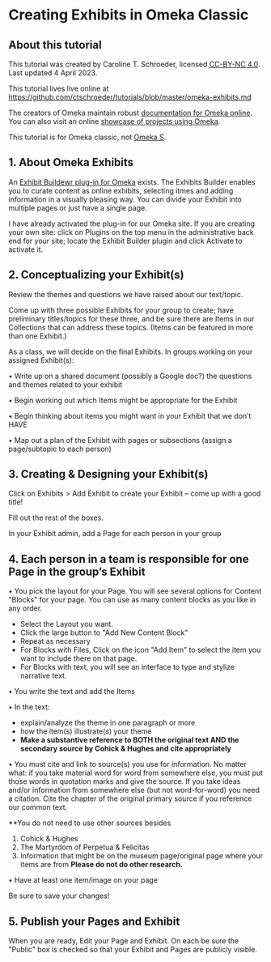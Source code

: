 # Creating Exhibits in Omeka Classic

## About this tutorial

This tutorial was created by Caroline T. Schroeder, licensed [CC-BY-NC 4.0](https://creativecommons.org/licenses/by-nc/4.0/). Last updated 4 April 2023.

This tutorial lives live online at https://github.com/ctschroeder/tutorials/blob/master/omeka-exhibits.md

The creators of Omeka maintain robust [documentation for Omeka online](https://omeka.org/classic/docs/).  You can also visit an online [showcase of projects using Omeka](https://omeka.org/classic/showcase/).

This tutorial is for Omeka classic, not [Omeka S](https://omeka.org/s/).

## 1. About Omeka Exhibits

An [Exhibit Buildewr plug-in for Omeka](https://omeka.org/classic/docs/Plugins/ExhibitBuilder/) exists.  The Exhibits Builder enables you to curate content as online exhibits, selecting itmes and adding information in a visually pleasing way. You can divide your Exhibit into multiple pages or just have a single page.

I have already activated the plug-in for our Omeka site.  If you are creating your own site:  click on Plugins on the top menu in the administrative back end for your site; locate the Exhibit Builder plugin and click Activate to activate it.

## 2. Conceptualizing your Exhibit(s)

Review the themes and questions we have raised about our text/topic.  

Come up with three possible Exhibits for your group to create; have preliminary titles/topics for these three, and be sure there are Items in our Collections that can address these topics.  (Items can be featured in more than one Exhibit.)

As a class, we will decide on the final Exhibits. In groups working on your assigned Exhibit(s):

•	Write up on a shared document (possibly a Google doc?) the questions and themes related to your exhibit

•	Begin working out which Items might be appropriate for the Exhibit

•	Begin thinking about items you might want in your Exhibit that we don’t HAVE

•	Map out a plan of the Exhibit with pages or subsections (assign a page/subtopic to each person)


## 3. Creating & Designing your Exhibit(s)

Click on Exhibits > Add Exhibit to create your Exhibit – come up with a good title!

Fill out the rest of the boxes.

In your Exhibit admin, add a Page for each person in your group


## 4.	Each person in a team is responsible for one Page in the group’s Exhibit

•	You pick the layout for your Page.  You will see several options for Content "Blocks" for your page. You can use as many content blocks as you like in any order.
   - Select the Layout you want.
   - Click the large button to "Add New Content Block"
   - Repeat as necessary
   - For Blocks with Files, Click on the icon "Add Item" to select the item you want to include there on that page.
   - For Blocks with text, you will see an interface to type and stylize narrative text.

•	You write the text and add the Items

•	In the text: 
   - explain/analyze the theme in one paragraph or more 
   - how the item(s) illustrate(s) your theme
   - **Make a substantive reference to BOTH the original text AND the secondary source by Cohick & Hughes and cite appropriately**

•	You must cite and link to source(s) you use for information.  No matter what:  if you take material word for word from somewhere else, you must put those words in quotation marks and give the source.  If you take ideas and/or information from somewhere else (but not word-for-word) you need a citation.  Cite the chapter of the original primary source if you reference our common text.

   **You do not need to use other sources besides 
   1. Cohick & Hughes
   2. The Martyrdom of Perpetua & Felicitas
   3. Information that might be on the museum page/original page where your items are from
   **Please do not do other research.**

•	Have at least one item/image on your page

Be sure to save your changes!

## 5. Publish your Pages and Exhibit

When you are ready, Edit your Page and Exhibit. On each be sure the "Public" box is checked so that your Exhibit and Pages are publicly visible.
